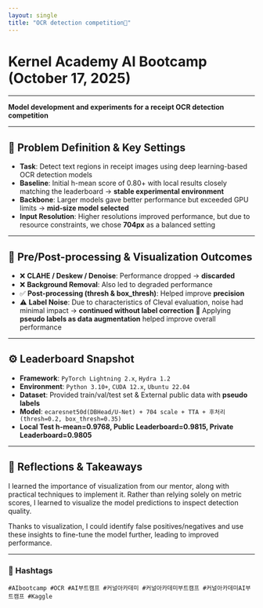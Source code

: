```yaml
---
layout: single
title: "OCR detection competition🧾"
---
```


# Kernel Academy AI Bootcamp (October 17, 2025)  

---
**Model development and experiments for a receipt OCR detection competition**

---

## 📌 Problem Definition & Key Settings

- **Task**: Detect text regions in receipt images using deep learning-based OCR detection models  
- **Baseline**: Initial h-mean score of 0.80+ with local results closely matching the leaderboard → **stable experimental environment**  
- **Backbone**: Larger models gave better performance but exceeded GPU limits → **mid-size model selected**  
- **Input Resolution**: Higher resolutions improved performance, but due to resource constraints, we chose **704px** as a balanced setting

---

## 🧪 Pre/Post-processing & Visualization Outcomes

- ❌ **CLAHE / Deskew / Denoise**: Performance dropped → **discarded**  
- ❌ **Background Removal**: Also led to degraded performance  
- ✅ **Post-processing (thresh & box_thresh)**: Helped improve **precision**  
- ⚠️ **Label Noise**: Due to characteristics of Cleval evaluation, noise had minimal impact → **continued without label correction**
🧪 Applying **pseudo labels as data augmentation** helped improve overall performance

---

## ⚙️ Leaderboard Snapshot

- **Framework**: `PyTorch Lightning 2.x`, `Hydra 1.2`
- **Environment**: `Python 3.10+`, `CUDA 12.x`, `Ubuntu 22.04`
- **Dataset**:  Provided train/val/test set  & External public data with **pseudo labels**
- **Model**: `ecaresnet50d(DBHead/U-Net) + 704 scale + TTA + 후처리(thresh=0.2, box_thresh=0.35)`  
- **Local Test h-mean=0.9768, Public Leaderboard=0.9815, Private Leaderboard=0.9805**


---

## 🔁 Reflections & Takeaways

I learned the importance of visualization from our mentor, along with practical techniques to implement it. Rather than relying solely on metric scores, I learned to visualize the model predictions to inspect detection quality.

Thanks to visualization, I could identify false positives/negatives and use these insights to fine-tune the model further, leading to improved performance.

---
### 🔖 Hashtags  
`#AIbootcamp #OCR #AI부트캠프 #커널아카데미 #커널아카데미부트캠프 #커널아카데미AI부트캠프 #Kaggle`
